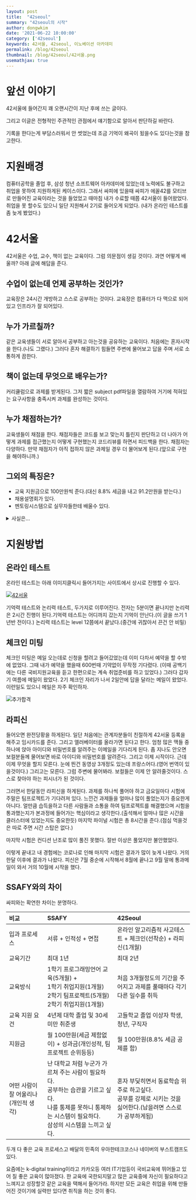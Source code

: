 ```yaml
---
layout: post
title:  "42seoul"
summary: "42seoul의 시작"
author: dongwkim
date: '2021-06-22 10:00:00'
category: ['42seoul']
keywords: 42서울, 42seoul, 이노베이션 아카데미
permalink: /blog/42seoul
thumbnail: /blog/42seoul/42서울.png
usemathjax: true
---
```

# 앞선 이야기

42서울에 들어간지 꽤 오랜시간이 지난 후에 쓰는 글이다.

그리고 이글은 전형적인 주관적인 관점에서 얘기함으로 알아서 판단하길 바란다.

기록을 한다는게 부담스러워서 안 썻었는데 조금 기억이 왜곡이 됬을수도 있다는것을 참고한다.
<br/>
# 지원배경

컴퓨터공학을 졸업 후, 삼성 청년 소프트웨어 아카데미에 있었는데 노력에도 불구하고 취업을 못하여 지원하게된 케이스이다. 그래서 싸피에 있을때 싸피가 에꼴42를 모티브로 만들어진 교육이라는 것을 들었었고 때마침 내가 수료할 때쯤 42서울이 들어왔었다. 취업을 못 할수도 있으니 일단 지원해서 2기로 들어오게 되었다. (내가 온라인 테스트를 좀 늦게 봤었다.)

# 42서울

42서울은 수업, 교수, 책이 없는 교육이다. 
그럼 의문점이 생길 것이다. 과연 어떻게 배울까? 아래 글에 해답을 준다.

## 수업이 없는데 언제 공부하는 것인가?
교육장은 24시간 개방하고 스스로 공부하는 것이다. 교육장은 컴퓨터가 다 맥으로 되어있고 인프라가 잘 되어있다.

## 누가 가르칠까? 
같은 교육생들이 서로 알아서 공부하고 아는것을 공유하는 교육이다. 처음에는 혼자시작을 한다.(나도 그랬다.) 그러다 혼자 해결하기 힘들면 주변에 물어보고 답을 주며 서로 소통하게 끔한다.

## 책이 없는데 무엇으로 배우는가? 
커리큘럼으로 과제를 받게된다. 그저 짧은 subject pdf파일을 열람하여 거기에 적혀있는 요구사항을 충족시켜 과제를 완성하는 것이다.

## 누가 채점하는가?
교육생들이 채점을 한다. 채점자들은 코드를 보고 맞는지 틀린지 판단하고 더 나아가 어떻게 과제를 접근했는지 어떻게 구현했는지 코드리뷰를 하면서 피드백을 한다. 채점자는 다양하다. 만약 채점자가 아직 접하지 않은 과제일 경우 더 물어보게 된다.(앞으로 구현을 해야하니까.)

## 그외의 특징은?
* 교육 지원금으로 100만원씩 준다.(대신 8.8% 세금을 내고 91.2만원을 받는다.)
* 채용설명회가 있다.
* 멘토링시스템으로 실무자들한테 배울수 있다.
<details>
	<summary>사실은...</summary>
<div markdown="1">
	내가 지원되는것을 많이 안 겪어봤다.(취업해서...) 그저 과제만 풀었을뿐. 그래서 지원이 얼만큼 있는지는 모른다. 지원금도 취업하고서 끊었기에...
</div>
</details>

# 지원방법
## 온라인 테스트
온라인 테스트는 아래 이미지클릭시 들어가지는 사이트에서 상시로 진행할 수 있다.

[![42서울](./42seoul/42서울.png)](https://42seoul.kr)

기억력 테스트와 논리력 테스트, 두가지로 이루어진다.
전자는 5분이면 끝나지만 논리력은 2시간 진행이 된다.기억력 테스트는 어디까지 갔는지 기억이 안난다.(이 글을 쓰기 1년반 전이다.) 논리력 테스트는 level 12쯤에서 끝났다.(중간에 귀찮아서 끈건 안 비밀)

## 체크인 미팅
체크인 미팅은 메일 오는데로 신청을 할려고 들어갔었는데 이미 다차서 예약을 할 수밖에 없었다. 그때 내가 예약을 했을때 600번때 기약없이 무작정 기다렸다. (이때 공백기에는 다른 국비지원교육을 듣고 한편으로는 계속 취업준비를 하고 있었다.) 그러다 갑자기 여름에 메일이 왔었다. 2기 체크인 자리가 나서 2일안에 답을 달라는 메일이 왔었다. 이런일도 있으니 메일은 자주 확인하자.

![추가합격](./42seoul/추가합격.png)

## 라피신

들어오면 완전당황을 하게된다. 일단 처음에는 관계자분들이 친절하게 42서울 등록을 해주고 임시카드를 준다. 그리고 엘러베이터를 올라가면 된다고 한다. 엄청 많은 맥들 중 하나에 앉아 아이디와 비밀번호를 알려주는 이메일을 기다리게 된다. 좀 지나도 안오면 보컬분들께 물어보면 바로 아이디와 비밀번호를 알려준다. 그리고 이제 시작이다. 근데 이제 무엇을 할지 모른다. 눈에 띈건 동영상 3개정도 있는데 프랑스어다.(영어 번역이 있을것이다.) 그리고는 모른다. 그럼 주변에 물어봐라. 보컬들은 이제 안 알려줄것이다. 스스로 찾아야 하는 피시너가 된 것이다.

그러면서 한달동안 라피신을 하게된다. 과제를 하나씩 풀어야 하고 금요일마다 시험에 주말은 팀프로젝트가 기다려져 있다. 느낀건 과제들을 얼마나 많이 풀었는지가 중요한게 아니다. 얼만큼 습득을하고 다른 사람들과 소통을 하여 팀프로젝트를 해결했으며 시험을 통과했는지가 본과정에 들어가는 핵심이라고 생각한다.(출석해서 얼마나 많은 시간을 클러스터에 있었는지도 중요한듯) 마지막 파이널 시험은 총 8시간을 준다.(점심 먹을것은 따로 주면 시간 스탑은 없다.)

마지막 시험은 컨디션 난조로 많이 풀진 못했다. 절반 이상은 풀었지만 불안했었다.

이렇게 끝내고 내 경험에는 코로나로 인해 마지막 시험은 결과가 많이 늦게 나왔다. 거의 한달 이후에 결과가 나왔다. 피신은 7월 중순에 시작해서 8월에 끝나고 9월 말에 통과메일이 와서 거의 10월에 시작을 했다.

## SSAFY와의 차이

싸피와는 확연한 차이는 분명하다.

|비교|SSAFY|42Seoul|
|:--|:--|:--|
|입과 프로세스|서류 + 인적성 + 면접|온라인 알고리즘적 사고테스트 + 체크인(선착순) + 라피신(1개월)|
|교육기간|최대 1년|최대 2년|
|교육방식|1학기 프로그래밍언어 교육(5개월) +<br>1학기 취업지원(1개월)<br/>2학기 팀프로젝트(5개월)<br/>2학기 취업지원(1개월)|처음 3개월정도의 기간을 주어지고 과제를 풀때마다 각기 다른 일수를 취득|
|교육 지원 요건|4년제 대학 졸업 및 30세 미만 취준생|고들학교 졸업 이상자 학생, 청년, 구직자|
|지원금|월 100만원(세금 제함없이) + 성과금(개인성적, 팀프로젝트 순위등등)|월 100만원(8.8% 세금 공제를 함)|
|어떤 사람이 잘 어울리나(개인적 생각)|난 대학교 처럼 누군가 가르쳐 주는 사람이 필요하다.<br/>공부하는 습관을 기르고 싶다.<br/>나를 통제를 못하니 통제하는 시스템이 필요하다.<br/>삼성의 시스템을 느끼고 싶다.|혼자 부딫히면서 동료학습 위주로 하고싶다.<br/>공부를 강제로 시키는 것을 싫어한다.(남을려면 스스로가 공부하게됨)|

두개 다 좋은 교육 프로세스고 배달의 민족의 우아한테크코스나 네이버의 부스트캠프도 있다.

요즘에는 k-digital training이라고 카카오등 여러 IT기업등이 국비교육에 뛰어들고 있어 질 좋은 교육이 많아졌다. 한 교육에 국한되지말고 많은 교육중에 자신이 필요하다고 느껴지고 성장할것 같은 교육을 택해서 들어가라. 하지만 모든 교육은 취업을 위해 만들어진 것이기에 실력만 있다면 취직을 하는 것이 좋다.